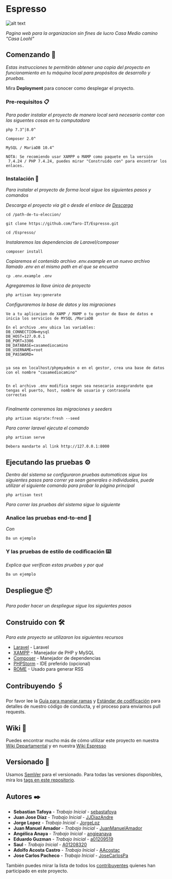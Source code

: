 # Espresso

![alt text](http://casademediocamino.com/images/casalogo_2x.jpg) 

_Pagina web para la organizacion sin fines de lucro Casa Medio camino "Casa Loohl"_

## Comenzando 🚀

_Estas instrucciones te permitirán obtener una copia del proyecto en funcionamiento en tu máquina local para propósitos de desarrollo y pruebas._

Mira **Deployment** para conocer como desplegar el proyecto.


### Pre-requisitos 📋

_Para poder instalar el proyecto de manera local será necesario contar con las siguentes cosas en tu computadora_

```
php 7.3^|8.0^
```

```
Composer 2.0^
```

```
MySQL / MariaDB 10.4^
```

```
NOTA: Se recomiendo usar XAMPP o MAMP como paquete en la versión
 7.4.24 / PHP 7.4.24, puedes mirar "Construido con" para encontrar los enlaces.
```


### Instalación 🔧

_Para instalar el proyecto de forma local sigue los siguientes pasos y comandos_

_Descarga el proyecto via git o desde el enlace de <a href="https://github.com/Taro-IT/Espresso/archive/refs/heads/main.zip">Descarga</a>_

```
cd /path-de-tu-eleccion/

git clone https://github.com/Taro-IT/Espresso.git

cd /Espresso/
```
_Instalaremos las dependencias de Laravel/composer_

```
composer install
```

_Copiaremos el contenido archivo .env.example en un nuevo archivo llamado .env en el mismo path en el que se encuetra_

```
cp .env.example .env
```

_Agregaremos la llave única de proyecto_

```
php artisan key:generate
```

_Configuraremos la base de datos y las migraciones_

```
Ve a tu aplicacion de XAMP / MAMP o tu gestor de Base de datos e inicia los servicios de MYSQL /MariaDB

En el archivo .env ubica las variables:
DB_CONNECTION=mysql
DB_HOST=127.0.0.1
DB_PORT=3306
DB_DATABASE=casamediocamino
DB_USERNAME=root
DB_PASSWORD=


ya sea en localhost/phpmyadmin o en el gestor, crea una base de datos con el nombre "casamediocamino"


En el archivo .env modifica segun sea nesecario asegurandote que tengas el puerto, host, nombre de usuario y contraseña
correctas 


```

_Finalmente correremos las migraciones y seeders_
```
php artisan migrate:fresh --seed
```

_Para correr laravel ejecuta el comando_

```
php artisan serve

Debera mandarte al link http://127.0.0.1:8000
```


## Ejecutando las pruebas ⚙️

_Dentro del sistema se configuraron pruebas automaticas sigue los siguientes pasos para correr ya sean 
generales o individuales, puede utilizar el siguiente comando para probar la página principal_

```
php artisan test
```

_Para correr las pruebas del sistema sigue lo siguiente_

### Analice las pruebas end-to-end 🔩

_Con_

```
Da un ejemplo
```

### Y las pruebas de estilo de codificación ⌨️

_Explica que verifican estas pruebas y por qué_

```
Da un ejemplo
```

## Despliegue 📦

_Para poder hacer un despliegue sigue los siguientes pasos_

## Construido con 🛠️

_Para este proyecto se utilizaron los siguientes recursos_

* [Laravel](https://laravel.com/) - Laravel 
* [XAMPP](https://www.apachefriends.org/download.html) - Manejador de PHP y MySQL
* [Composer](https://getcomposer.org/) - Manejador de dependencias
* [PHPStorm](https://www.jetbrains.com/phpstorm/) - IDE preferido (opcional)
* [ROME](https://rometools.github.io/rome/) - Usado para generar RSS

## Contribuyendo 🖇️

Por favor lee la [Guía para manejar ramas](https://taro-it.github.io/docs/guias/G13-guia-para-manejo-de-ramas) y [Estándar de codificación]() para detalles de nuestro código de conducta, y el proceso para enviarnos pull requests.

## Wiki 📖

Puedes encontrar mucho más de cómo utilizar este proyecto en nuestra [Wiki Departamental](https://taro-it.github.io/docs/) y en nuestra [Wiki Espresso]()

## Versionado 📌

Usamos [SemVer](http://semver.org/) para el versionado. Para todas las versiones disponibles, mira los [tags en este repositorio](https://github.com/Taro-IT/Espresso/tags).

## Autores ✒️

* **Sebastian Tafoya** - *Trabajo Inicial* - [sebastafoya](https://github.com/sebastafoya)
* **Juan Jose Díaz** - *Trabajo Inicial* - [JJDiazAndre](https://github.com/JJDiazAndre)
* **Jorge Lopez** - *Trabajo Inicial* - [JorgeLpz](https://github.com/JorgeLpz)
* **Juan Manuel Amador** - *Trabajo Inicial* - [JuanManuelAmador](https://github.com/JuanManuelAmador)
* **Angélica Anaya** - *Trabajo Inicial* - [angieanaya](https://github.com/angieanaya)
* **Eduardo Guzman** - *Trabajo Inicial* - [a01209519](https://github.com/a01209519)
* **Saul** - *Trabajo Inicial* - [A01208320](https://github.com/A01208320)
* **Adolfo Acosta Castro** - *Trabajo Inicial* - [AAcostac](https://github.com/AAcostac)
* **Jose Carlos Pacheco** - *Trabajo Inicial* - [JoseCarlosPa](https://github.com/JoseCarlosPa)

También puedes mirar la lista de todos los [contribuyentes](https://github.com/Taro-IT) quíenes han participado en este proyecto.
